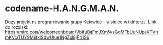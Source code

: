 # codename-H.A.N.G.M.A.N.
Duży projekt na programowanie grupy Katowice - wisielec w tkinterze.
Link do rozpiski:
https://miro.com/welcomeonboard/VbifuBgFmJXm5vsGqMTbUuNUpaKTVnmKVcrTUY9M6txlSdwUfue1NgZgl9jF41S6

